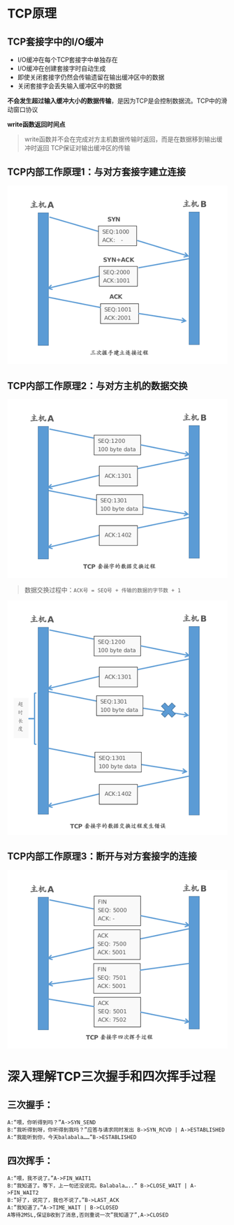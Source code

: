 TCP原理
=======

## TCP套接字中的I/O缓冲
- I/O缓冲在每个TCP套接字中单独存在
- I/O缓冲在创建套接字时自动生成
- 即使关闭套接字仍然会传输遗留在输出缓冲区中的数据
- 关闭套接字会丢失输入缓冲区中的数据

**不会发生超过输入缓冲大小的数据传输**，是因为TCP是会控制数据流。TCP中的滑动窗口协议

**write函数返回时间点**
> write函数并不会在完成对方主机数据传输时返回，而是在数据移到输出缓冲时返回
> TCP保证对输出缓冲区的传输

## TCP内部工作原理1：与对方套接字建立连接
![TCP三次握手协议建立连接过程](./.image/三次握手.png)

## TCP内部工作原理2：与对方主机的数据交换
![TCP交换数据过程](./.image/TCP数据交换过程.png)
>数据交换过程中：`ACK号 = SEQ号 + 传输的数据的字节数 + 1`

![TCP数据交换过程发生错误](./.image/TCP数据交换发生错误.png)

## TCP内部工作原理3：断开与对方套接字的连接
![四次挥手](./.image/四次挥手.png)

深入理解TCP三次握手和四次挥手过程
=================================

## 三次握手：
```
A:“喂，你听得到吗？”A->SYN_SEND
B:“我听得到呀，你听得到我吗？”应答与请求同时发出 B->SYN_RCVD | A->ESTABLISHED
A:“我能听到你，今天balabala……”B->ESTABLISHED
```

## 四次挥手：
```
A:“喂，我不说了。”A->FIN_WAIT1
B:“我知道了。等下，上一句还没说完。Balabala…..” B->CLOSE_WAIT | A->FIN_WAIT2
B:”好了，说完了，我也不说了。”B->LAST_ACK
A:”我知道了。”A->TIME_WAIT | B->CLOSED
A等待2MSL,保证B收到了消息,否则重说一次”我知道了”,A->CLOSED
```
